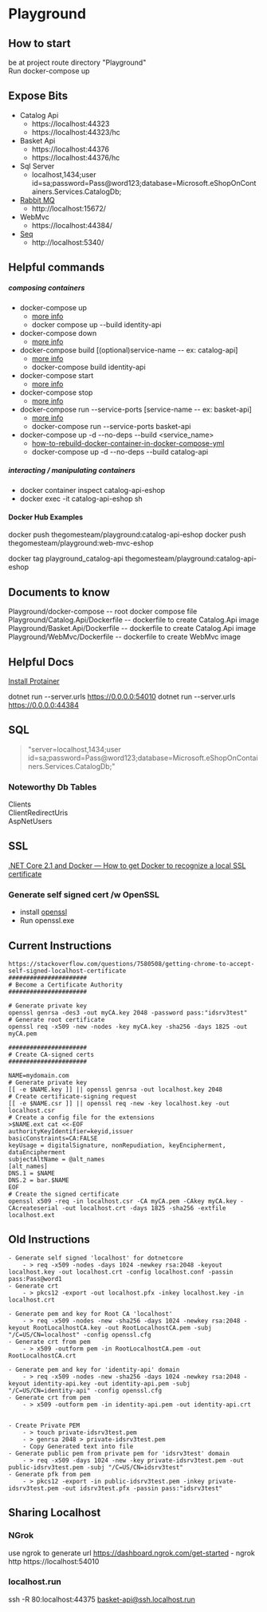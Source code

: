 # Playground


## How to start
be at project route directory "Playground"  
Run docker-compose up

## Expose Bits

- Catalog Api 
    - https://localhost:44323
    - https://localhost:44323/hc 
- Basket Api 
    - https://localhost:44376
    - https://localhost:44376/hc  
- Sql Server 
    - localhost,1434;user id=sa;password=Pass@word123;database=Microsoft.eShopOnContainers.Services.CatalogDb;  
- [Rabbit MQ](https://www.rabbitmq.com/) 
    - http://localhost:15672/
- WebMvc
    - https://localhost:44384/
- [Seq](https://datalust.co/seq)
    - http://localhost:5340/


## Helpful commands
##### composing containers
- docker-compose up
    - [more info](https://docs.docker.com/compose/reference/up/)
    - docker compose up --build identity-api
- docker-compose down
    - [more info](https://docs.docker.com/compose/reference/down/)
- docker-compose build [(optional)service-name -- ex: catalog-api]
    - [more info](https://docs.docker.com/compose/reference/build/)
    - docker-compose build identity-api
- docker-compose start
    - [more info](https://docs.docker.com/compose/reference/start/)
- docker-compose stop
    - [more info](https://docs.docker.com/compose/reference/stop/)
- docker-compose run --service-ports [service-name -- ex: basket-api]
    - [more info](https://docs.docker.com/compose/reference/run/)
    - docker-compose run --service-ports basket-api
- docker-compose up -d --no-deps --build <service_name>
    - [how-to-rebuild-docker-container-in-docker-compose-yml](https://stackoverflow.com/questions/36884991/how-to-rebuild-docker-container-in-docker-compose-yml)
    - docker-compose up -d --no-deps --build catalog-api



##### interacting / manipulating containers
- docker container inspect catalog-api-eshop
- docker exec -it catalog-api-eshop sh

#### Docker Hub Examples
docker push thegomesteam/playground:catalog-api-eshop 
docker push thegomesteam/playground:web-mvc-eshop

docker tag playground_catalog-api thegomesteam/playground:catalog-api-eshop  


## Documents to know

Playground/docker-compose -- root docker compose file  
Playground/Catalog.Api/Dockerfile -- dockerfile to create Catalog.Api image 
Playground/Basket.Api/Dockerfile -- dockerfile to create Catalog.Api image 
Playground/WebMvc/Dockerfile -- dockerfile to create WebMvc image

## Helpful Docs

[Install Protainer](https://www.portainer.io/installation/)

dotnet run --server.urls https://0.0.0.0:54010
dotnet run --server.urls https://0.0.0.0:44384


## SQL
> "server=localhost,1434;user id=sa;password=Pass@word123;database=Microsoft.eShopOnContainers.Services.CatalogDb;"
### Noteworthy Db Tables
Clients  
ClientRedirectUris  
AspNetUsers  


## SSL


[.NET Core 2.1 and Docker — How to get Docker to recognize a local SSL certificate](https://mikewilliams.io/net-core-2-1-and-docker-how-to-get-docker-to-recognize-a-local-ssl-certificate-6e637e1e8800)  


### Generate self signed cert /w OpenSSL
- install [openssl](https://www.openssl.org/)
- Run openssl.exe

## Current Instructions
```
https://stackoverflow.com/questions/7580508/getting-chrome-to-accept-self-signed-localhost-certificate
######################
# Become a Certificate Authority
######################

# Generate private key
openssl genrsa -des3 -out myCA.key 2048 -password pass:"idsrv3test"
# Generate root certificate
openssl req -x509 -new -nodes -key myCA.key -sha256 -days 1825 -out myCA.pem

######################
# Create CA-signed certs
######################

NAME=mydomain.com
# Generate private key
[[ -e $NAME.key ]] || openssl genrsa -out localhost.key 2048
# Create certificate-signing request
[[ -e $NAME.csr ]] || openssl req -new -key localhost.key -out localhost.csr
# Create a config file for the extensions
>$NAME.ext cat <<-EOF
authorityKeyIdentifier=keyid,issuer
basicConstraints=CA:FALSE
keyUsage = digitalSignature, nonRepudiation, keyEncipherment, dataEncipherment
subjectAltName = @alt_names
[alt_names]
DNS.1 = $NAME
DNS.2 = bar.$NAME
EOF
# Create the signed certificate
openssl x509 -req -in localhost.csr -CA myCA.pem -CAkey myCA.key -CAcreateserial -out localhost.crt -days 1825 -sha256 -extfile localhost.ext
```

## Old Instructions
```
- Generate self signed 'localhost' for dotnetcore
    - > req -x509 -nodes -days 1024 -newkey rsa:2048 -keyout localhost.key -out localhost.crt -config localhost.conf -passin pass:Pass@word1
- Generate crt
    - > pkcs12 -export -out localhost.pfx -inkey localhost.key -in localhost.crt

- Generate pem and key for Root CA 'localhost'
    - > req -x509 -nodes -new -sha256 -days 1024 -newkey rsa:2048 -keyout RootLocalhostCA.key -out RootLocalhostCA.pem -subj "/C=US/CN=localhost" -config openssl.cfg
- Generate crt from pem
    - > x509 -outform pem -in RootLocalhostCA.pem -out RootLocalhostCA.crt 

- Generate pem and key for 'identity-api' domain
    - > req -x509 -nodes -new -sha256 -days 1024 -newkey rsa:2048 -keyout identity-api.key -out identity-api.pem -subj "/C=US/CN=identity-api" -config openssl.cfg
- Generate crt from pem
    - > x509 -outform pem -in identity-api.pem -out identity-api.crt


- Create Private PEM
    - > touch private-idsrv3test.pem
    - > genrsa 2048 > private-idsrv3test.pem
    - Copy Generated text into file
- Generate public pem from private pem for 'idsrv3test' domain
    - > req -x509 -days 1024 -new -key private-idsrv3test.pem -out public-idsrv3test.pem -subj "/C=US/CN=idsrv3test" 
- Generate pfk from pem
    - > pkcs12 -export -in public-idsrv3test.pem -inkey private-idsrv3test.pem -out idsrv3test.pfx -passin pass:"idsrv3test"

```


## Sharing Localhost
### NGrok
 use ngrok to generate url https://dashboard.ngrok.com/get-started - ngrok http https://localhost:54010
### localhost.run
ssh -R 80:localhost:44375 basket-api@ssh.localhost.run